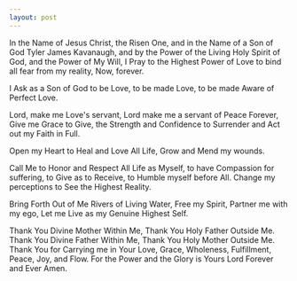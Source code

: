 ```yaml
---
layout: post
---
```


In the Name of Jesus Christ, the Risen One, and in the Name of a Son of God Tyler James Kavanaugh, and by the Power of the Living Holy Spirit of God, and the Power of My Will, I Pray to the Highest Power of Love to bind all fear from my reality, Now, forever.

I Ask as a Son of God to be Love, to be made Love, to be made Aware of Perfect Love.

Lord, make me Love's servant, Lord make me a servant of Peace Forever, Give me Grace to Give, the Strength and Confidence to Surrender and Act out my Faith in Full.

Open my Heart to Heal and Love All Life, Grow and Mend my wounds.

Call Me to Honor and Respect All Life as Myself, to have Compassion for suffering, to Give as to Receive, to Humble myself before All.
Change my perceptions to See the Highest Reality.

Bring Forth Out of Me Rivers of Living Water, Free my Spirit, Partner me with my ego, Let me Live as my Genuine Highest Self.

 Thank You Divine Mother Within Me, Thank You Holy Father Outside Me. Thank You Divine Father Within Me, Thank You Holy Mother Outside Me.
 Thank You for Carrying me in Your Love, Grace, Wholeness, Fulfillment, Peace, Joy, and Flow.
 For the Power and the Glory is Yours Lord Forever and Ever Amen.
